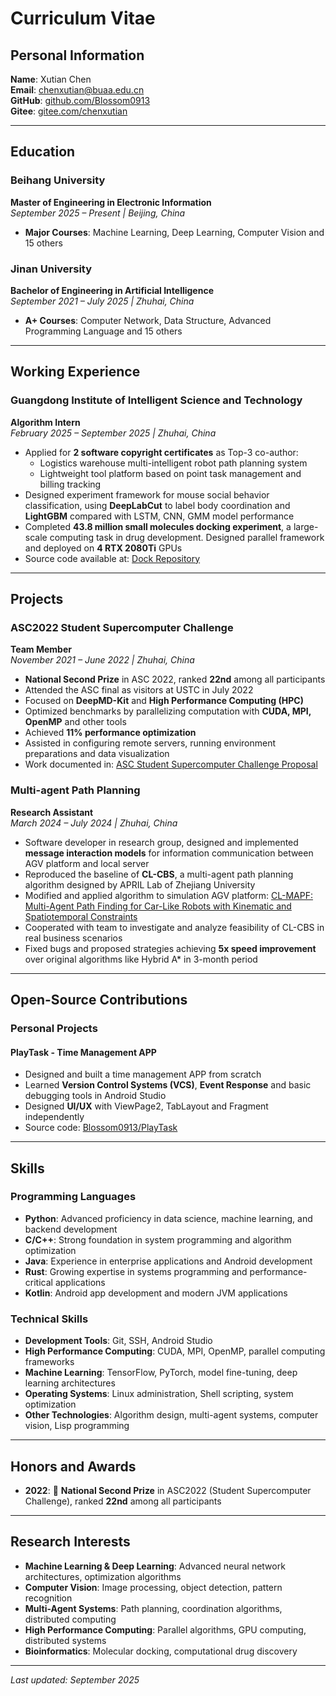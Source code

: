 # Curriculum Vitae

## Personal Information

**Name**: Xutian Chen  
**Email**: chenxutian@buaa.edu.cn  
**GitHub**: [github.com/Blossom0913](https://github.com/Blossom0913)  
**Gitee**: [gitee.com/chenxutian](https://gitee.com/chenxutian)

---

## Education

### Beihang University
**Master of Engineering in Electronic Information**  
*September 2025 – Present | Beijing, China*

- **Major Courses**: Machine Learning, Deep Learning, Computer Vision and 15 others

### Jinan University  
**Bachelor of Engineering in Artificial Intelligence**  
*September 2021 – July 2025 | Zhuhai, China*

- **A+ Courses**: Computer Network, Data Structure, Advanced Programming Language and 15 others

---

## Working Experience

### Guangdong Institute of Intelligent Science and Technology
**Algorithm Intern**  
*February 2025 – September 2025 | Zhuhai, China*

- Applied for **2 software copyright certificates** as Top-3 co-author:
  - Logistics warehouse multi-intelligent robot path planning system
  - Lightweight tool platform based on point task management and billing tracking
- Designed experiment framework for mouse social behavior classification, using **DeepLabCut** to label body coordination and **LightGBM** compared with LSTM, CNN, GMM model performance
- Completed **43.8 million small molecules docking experiment**, a large-scale computing task in drug development. Designed parallel framework and deployed on **4 RTX 2080Ti** GPUs
- Source code available at: [Dock Repository](https://github.com/Blossom0913)

---

## Projects

### ASC2022 Student Supercomputer Challenge
**Team Member**  
*November 2021 – June 2022 | Zhuhai, China*

- **National Second Prize** in ASC 2022, ranked **22nd** among all participants
- Attended the ASC final as visitors at USTC in July 2022
- Focused on **DeepMD-Kit** and **High Performance Computing (HPC)**
- Optimized benchmarks by parallelizing computation with **CUDA, MPI, OpenMP** and other tools
- Achieved **11% performance optimization**
- Assisted in configuring remote servers, running environment preparations and data visualization
- Work documented in: [ASC Student Supercomputer Challenge Proposal](https://github.com/Blossom0913)

### Multi-agent Path Planning
**Research Assistant**  
*March 2024 – July 2024 | Zhuhai, China*

- Software developer in research group, designed and implemented **message interaction models** for information communication between AGV platform and local server
- Reproduced the baseline of **CL-CBS**, a multi-agent path planning algorithm designed by APRIL Lab of Zhejiang University
- Modified and applied algorithm to simulation AGV platform: [CL-MAPF: Multi-Agent Path Finding for Car-Like Robots with Kinematic and Spatiotemporal Constraints](https://github.com/Blossom0913)
- Cooperated with team to investigate and analyze feasibility of CL-CBS in real business scenarios
- Fixed bugs and proposed strategies achieving **5x speed improvement** over original algorithms like Hybrid A* in 3-month period

---

## Open-Source Contributions

### Personal Projects

#### PlayTask - Time Management APP
- Designed and built a time management APP from scratch
- Learned **Version Control Systems (VCS)**, **Event Response** and basic debugging tools in Android Studio
- Designed **UI/UX** with ViewPage2, TabLayout and Fragment independently
- Source code: [Blossom0913/PlayTask](https://github.com/Blossom0913/PlayTask)

---

## Skills

### Programming Languages
- **Python**: Advanced proficiency in data science, machine learning, and backend development
- **C/C++**: Strong foundation in system programming and algorithm optimization
- **Java**: Experience in enterprise applications and Android development
- **Rust**: Growing expertise in systems programming and performance-critical applications
- **Kotlin**: Android app development and modern JVM applications

### Technical Skills
- **Development Tools**: Git, SSH, Android Studio
- **High Performance Computing**: CUDA, MPI, OpenMP, parallel computing frameworks
- **Machine Learning**: TensorFlow, PyTorch, model fine-tuning, deep learning architectures
- **Operating Systems**: Linux administration, Shell scripting, system optimization
- **Other Technologies**: Algorithm design, multi-agent systems, computer vision, Lisp programming

---

## Honors and Awards

- **2022**: 🥈 **National Second Prize** in ASC2022 (Student Supercomputer Challenge), ranked **22nd** among all participants

---

## Research Interests

- **Machine Learning & Deep Learning**: Advanced neural network architectures, optimization algorithms
- **Computer Vision**: Image processing, object detection, pattern recognition
- **Multi-Agent Systems**: Path planning, coordination algorithms, distributed computing
- **High Performance Computing**: Parallel algorithms, GPU computing, distributed systems
- **Bioinformatics**: Molecular docking, computational drug discovery

---

*Last updated: September 2025*
